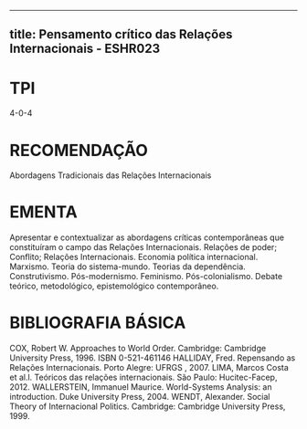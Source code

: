 
---
title: Pensamento crítico das Relações Internacionais - ESHR023 
---

# TPI

4-0-4

# RECOMENDAÇÃO

Abordagens Tradicionais das Relações Internacionais

# EMENTA

Apresentar e contextualizar as abordagens críticas contemporâneas que constituíram o campo das Relações Internacionais. Relações de poder; Conflito; Relações Internacionais. Economia política internacional. Marxismo. Teoria do sistema-mundo. Teorias da dependência. Construtivismo. Pós-modernismo. Feminismo. Pós-colonialismo. Debate teórico, metodológico, epistemológico contemporâneo.

# BIBLIOGRAFIA BÁSICA

COX, Robert W. Approaches to World Order. Cambridge: Cambridge University Press, 1996. ISBN 0-521-461146
HALLIDAY, Fred. Repensando as Relações Internacionais. Porto Alegre: UFRGS , 2007.
LIMA, Marcos Costa et al.l. Teóricos das relações internacionais. São Paulo: Hucitec-Facep, 2012.
WALLERSTEIN, Immanuel Maurice. World-Systems Analysis: an introduction. Duke University Press, 2004.
WENDT, Alexander. Social Theory of Internacional Politics. Cambridge: Cambridge University Press, 1999.
        
